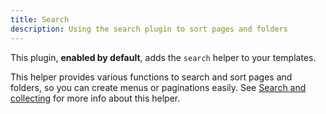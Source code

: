 ```yaml
---
title: Search
description: Using the search plugin to sort pages and folders
---
```


This plugin, **enabled by default**, adds the `search` helper to your templates.

This helper provides various functions to search and sort pages and folders, so you can create menus or paginations easily. See [Search and collecting](creating-pages/searching/) for more info about this helper.
